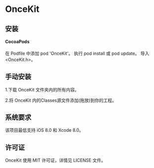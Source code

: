 # OnceKit


## 安装
#### CocoaPods
在 Podfile 中添加 pod 'OnceKit'。
执行 pod install 或 pod update。
导入 <OnceKit.h>。

## 手动安装
1.下载 OnceKit 文件夹内的所有内容。

2.将 OnceKit 内的Classes源文件添加(拖放)到你的工程。

## 系统要求
该项目最低支持 iOS 8.0 和 Xcode 8.0。

## 许可证
OnceKit 使用 MIT 许可证，详情见 LICENSE 文件。